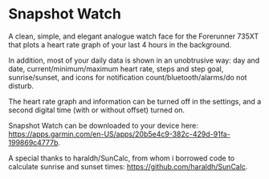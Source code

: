 # Snapshot Watch
A clean, simple, and elegant analogue watch face for the Forerunner 735XT that plots a heart rate graph of your last 4 hours in the background.

In addition, most of your daily data is shown in an unobtrusive way: day and date, current/minimum/maximum heart rate, steps and step goal, sunrise/sunset, and icons for notification count/bluetooth/alarms/do not disturb. 

The heart rate graph and information can be turned off in the settings, and a second digital time (with or without offset) turned on.

Snapshot Watch can be downloaded to your device here: https://apps.garmin.com/en-US/apps/20b5e4c9-382c-429d-91fa-199869c4777b.

A special thanks to haraldh/SunCalc, from whom i borrowed code to calculate sunrise and sunset times: https://github.com/haraldh/SunCalc.
